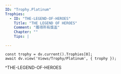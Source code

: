 ```yaml
---
ID: "Trophy.Platinum"
Trophies:
  - ID: "THE-LEGEND-OF-HEROES"
    Title: "THE LEGEND OF HEROES"
    Comment: "獲得所有獎盃"
    Chapter: ""
    Tips: |
      
---
```

```dataviewjs
const trophy = dv.current().Trophies[0];
await dv.view('Views/Trophy/Platinum', { trophy });
```
^THE-LEGEND-OF-HEROES
